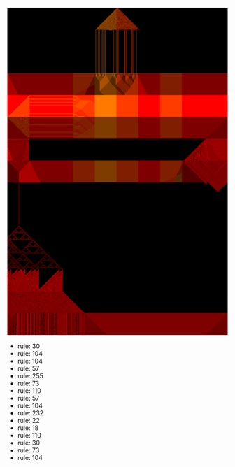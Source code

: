 ![photo](./output.png) 
 * rule: 30
* rule: 104
* rule: 104
* rule: 57
* rule: 255
* rule: 73
* rule: 110
* rule: 57
* rule: 104
* rule: 232
* rule: 22
* rule: 18
* rule: 110
* rule: 30
* rule: 73
* rule: 104
